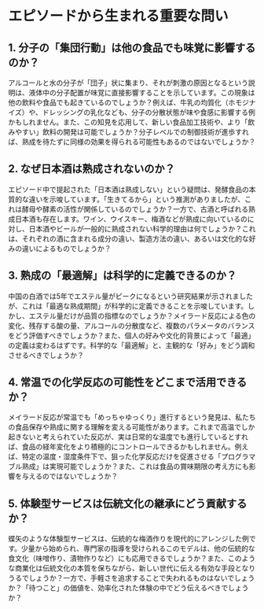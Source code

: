 # エピソードから生まれる重要な問い

## 1. 分子の「集団行動」は他の食品でも味覚に影響するのか？

アルコールと水の分子が「団子」状に集まり、それが刺激の原因となるという説明は、液体中の分子配置が味覚に直接影響することを示しています。この現象は他の飲料や食品でも起きているのでしょうか？例えば、牛乳の均質化（ホモジナイズ）や、ドレッシングの乳化なども、分子の分散状態が味や食感に影響する例かもしれません。また、この知見を応用して、新しい食品加工技術や、より「飲みやすい」飲料の開発は可能でしょうか？分子レベルでの制御技術が進歩すれば、熟成を待たずに同様の効果を得られる可能性もあるのではないでしょうか？

## 2. なぜ日本酒は熟成されないのか？

エピソード中で提起された「日本酒は熟成しない」という疑問は、発酵食品の本質的な違いを示唆しています。「生きてるから」という推測がありましたが、これは酵母や酵素の活性が関係しているのでしょうか？一方で、古酒と呼ばれる熟成日本酒も存在します。ワイン、ウイスキー、梅酒などが熟成に向いているのに対し、日本酒やビールが一般的に熟成されない科学的理由は何でしょうか？これは、それぞれの酒に含まれる成分の違い、製造方法の違い、あるいは文化的な好みの違いによるものでしょうか？

## 3. 熟成の「最適解」は科学的に定義できるのか？

中国の白酒では5年でエステル量がピークになるという研究結果が示されましたが、これは「最適な熟成期間」が科学的に定義できることを示唆しています。しかし、エステル量だけが品質の指標なのでしょうか？メイラード反応による色の変化、残存する酸の量、アルコールの分散度など、複数のパラメータのバランスをどう評価すべきでしょうか？また、個人の好みや文化的背景によって「最適」の定義は変わるはずです。科学的な「最適解」と、主観的な「好み」をどう調和させるべきでしょうか？

## 4. 常温での化学反応の可能性をどこまで活用できるか？

メイラード反応が常温でも「めっちゃゆっくり」進行するという発見は、私たちの食品保存や熟成に関する理解を変える可能性があります。これまで高温でしか起きないと考えられていた反応が、実は日常的な温度でも進行しているとすれば、食品の経年変化をより積極的にコントロールできるかもしれません。例えば、特定の温度・湿度条件下で、狙った化学反応だけを促進させる「プログラマブル熟成」は実現可能でしょうか？また、これは食品の賞味期限の考え方にも影響を与えるのではないでしょうか？

## 5. 体験型サービスは伝統文化の継承にどう貢献するか？

蝶矢のような体験型サービスは、伝統的な梅酒作りを現代的にアレンジした例です。少量から始められ、専門家の指導を受けられるこのモデルは、他の伝統的な食文化（味噌作り、漬物作りなど）にも応用できるでしょうか？また、このような商業化は伝統文化の本質を保ちながら、新しい世代に伝える有効な手段となりうるでしょうか？一方で、手軽さを追求することで失われるものはないでしょうか？「待つこと」の価値を、効率化された体験の中でどう伝えるべきでしょうか？